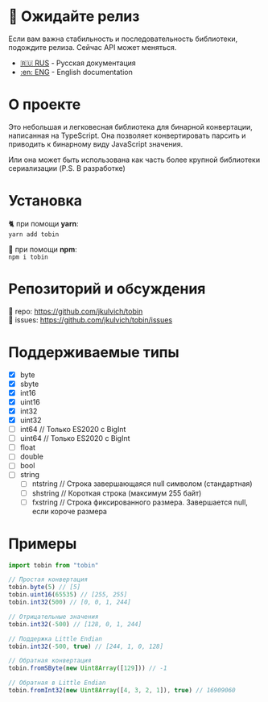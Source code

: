 # :construction: Ожидайте релиз
Если вам важна стабильность и последовательность библиотеки,
подождите релиза. Сейчас API может меняться.

- [:ru: RUS](README.ru.md) - Русская документация
- [:en: ENG](./README.md) - English documentation

# О проекте
Это небольшая и легковесная библиотека для бинарной конвертации,
написанная на TypeScript. Она позволяет конвертировать парсить
и приводить к бинарному виду JavaScript значения.

Или она может быть использована как часть более крупной библиотеки
сериализации (P.S. В разработке)

# Установка
:cat2: при помощи **yarn**:  
`yarn add tobin`

:wrench: при помощи **npm**:  
`npm i tobin`

# Репозиторий и обсуждения
:floppy_disk: repo: https://github.com/jkulvich/tobin  
:speech_balloon: issues: https://github.com/jkulvich/tobin/issues

# Поддерживаемые типы

- [x] byte
- [x] sbyte
- [x] int16
- [x] uint16
- [x] int32
- [x] uint32
- [ ] int64 // Только ES2020 с BigInt
- [ ] uint64 // Только ES2020 с BigInt
- [ ] float
- [ ] double
- [ ] bool
- [ ] string
    - [ ] ntstring // Строка завершающаяся null символом (стандартная)
    - [ ] shstring // Короткая строка (максимум 255 байт)
    - [ ] fxstring // Строка фиксированного размера. Завершается null, если короче размера

# Примеры

```javascript
import tobin from "tobin"

// Простая конвертация
tobin.byte(5) // [5]
tobin.uint16(65535) // [255, 255]
tobin.int32(500) // [0, 0, 1, 244]

// Отрицательные значения
tobin.int32(-500) // [128, 0, 1, 244]

// Поддержка Little Endian
tobin.int32(-500, true) // [244, 1, 0, 128]

// Обратная конвертация
tobin.fromSByte(new Uint8Array([129])) // -1

// Обратная в Little Endian
tobin.fromInt32(new Uint8Array([4, 3, 2, 1]), true) // 16909060
```
